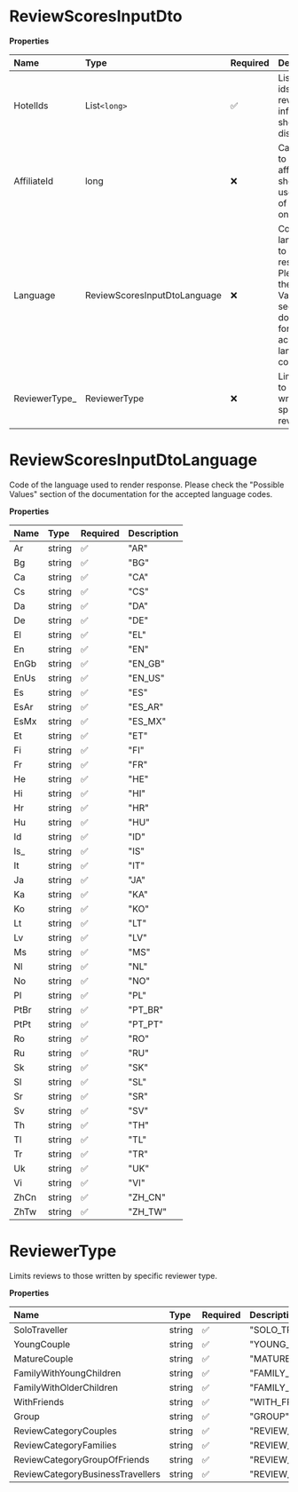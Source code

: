 # ReviewScoresInputDto

**Properties**

| Name           | Type                         | Required | Description                                                                                                                                    |
| :------------- | :--------------------------- | :------- | :--------------------------------------------------------------------------------------------------------------------------------------------- |
| HotelIds       | List`<long>`                 | ✅       | List of hotel ids for which review score information should be displayed.                                                                      |
| AffiliateId    | long                         | ❌       | Can be used to specify the affiliate id that should be used instead of the default one.                                                        |
| Language       | ReviewScoresInputDtoLanguage | ❌       | Code of the language used to render response. Please check the "Possible Values" section of the documentation for the accepted language codes. |
| ReviewerType\_ | ReviewerType                 | ❌       | Limits reviews to those written by specific reviewer type.                                                                                     |

# ReviewScoresInputDtoLanguage

Code of the language used to render response. Please check the "Possible Values" section of the documentation for the accepted language codes.

**Properties**

| Name | Type   | Required | Description |
| :--- | :----- | :------- | :---------- |
| Ar   | string | ✅       | "AR"        |
| Bg   | string | ✅       | "BG"        |
| Ca   | string | ✅       | "CA"        |
| Cs   | string | ✅       | "CS"        |
| Da   | string | ✅       | "DA"        |
| De   | string | ✅       | "DE"        |
| El   | string | ✅       | "EL"        |
| En   | string | ✅       | "EN"        |
| EnGb | string | ✅       | "EN_GB"     |
| EnUs | string | ✅       | "EN_US"     |
| Es   | string | ✅       | "ES"        |
| EsAr | string | ✅       | "ES_AR"     |
| EsMx | string | ✅       | "ES_MX"     |
| Et   | string | ✅       | "ET"        |
| Fi   | string | ✅       | "FI"        |
| Fr   | string | ✅       | "FR"        |
| He   | string | ✅       | "HE"        |
| Hi   | string | ✅       | "HI"        |
| Hr   | string | ✅       | "HR"        |
| Hu   | string | ✅       | "HU"        |
| Id   | string | ✅       | "ID"        |
| Is\_ | string | ✅       | "IS"        |
| It   | string | ✅       | "IT"        |
| Ja   | string | ✅       | "JA"        |
| Ka   | string | ✅       | "KA"        |
| Ko   | string | ✅       | "KO"        |
| Lt   | string | ✅       | "LT"        |
| Lv   | string | ✅       | "LV"        |
| Ms   | string | ✅       | "MS"        |
| Nl   | string | ✅       | "NL"        |
| No   | string | ✅       | "NO"        |
| Pl   | string | ✅       | "PL"        |
| PtBr | string | ✅       | "PT_BR"     |
| PtPt | string | ✅       | "PT_PT"     |
| Ro   | string | ✅       | "RO"        |
| Ru   | string | ✅       | "RU"        |
| Sk   | string | ✅       | "SK"        |
| Sl   | string | ✅       | "SL"        |
| Sr   | string | ✅       | "SR"        |
| Sv   | string | ✅       | "SV"        |
| Th   | string | ✅       | "TH"        |
| Tl   | string | ✅       | "TL"        |
| Tr   | string | ✅       | "TR"        |
| Uk   | string | ✅       | "UK"        |
| Vi   | string | ✅       | "VI"        |
| ZhCn | string | ✅       | "ZH_CN"     |
| ZhTw | string | ✅       | "ZH_TW"     |

# ReviewerType

Limits reviews to those written by specific reviewer type.

**Properties**

| Name                             | Type   | Required | Description                           |
| :------------------------------- | :----- | :------- | :------------------------------------ |
| SoloTraveller                    | string | ✅       | "SOLO_TRAVELLER"                      |
| YoungCouple                      | string | ✅       | "YOUNG_COUPLE"                        |
| MatureCouple                     | string | ✅       | "MATURE_COUPLE"                       |
| FamilyWithYoungChildren          | string | ✅       | "FAMILY_WITH_YOUNG_CHILDREN"          |
| FamilyWithOlderChildren          | string | ✅       | "FAMILY_WITH_OLDER_CHILDREN"          |
| WithFriends                      | string | ✅       | "WITH_FRIENDS"                        |
| Group                            | string | ✅       | "GROUP"                               |
| ReviewCategoryCouples            | string | ✅       | "REVIEW_CATEGORY_COUPLES"             |
| ReviewCategoryFamilies           | string | ✅       | "REVIEW_CATEGORY_FAMILIES"            |
| ReviewCategoryGroupOfFriends     | string | ✅       | "REVIEW_CATEGORY_GROUP_OF_FRIENDS"    |
| ReviewCategoryBusinessTravellers | string | ✅       | "REVIEW_CATEGORY_BUSINESS_TRAVELLERS" |

<!-- This file was generated by liblab | https://liblab.com/ -->
